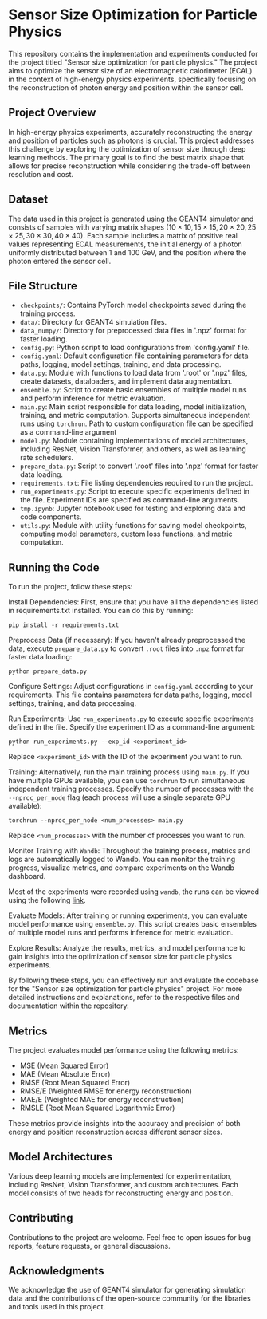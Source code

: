 # Sensor Size Optimization for Particle Physics

This repository contains the implementation and experiments conducted for the project titled "Sensor size optimization for particle physics." The project aims to optimize the sensor size of an electromagnetic calorimeter (ECAL) in the context of high-energy physics experiments, specifically focusing on the reconstruction of photon energy and position within the sensor cell.

## Project Overview

In high-energy physics experiments, accurately reconstructing the energy and position of particles such as photons is crucial. This project addresses this challenge by exploring the optimization of sensor size through deep learning methods. The primary goal is to find the best matrix shape that allows for precise reconstruction while considering the trade-off between resolution and cost.

## Dataset

The data used in this project is generated using the GEANT4 simulator and consists of samples with varying matrix shapes ($10 \times 10, 15 \times 15, 20 \times 20, 25 \times 25, 30 \times 30, 40 \times 40$). Each sample includes a matrix of positive real values representing ECAL measurements, the initial energy of a photon uniformly distributed between $1$ and $100$ GeV, and the position where the photon entered the sensor cell.

## File Structure

- `checkpoints/`: Contains PyTorch model checkpoints saved during the training process.
- `data/`: Directory for GEANT4 simulation files.
- `data_numpy/`: Directory for preprocessed data files in '.npz' format for faster loading.
- `config.py`: Python script to load configurations from 'config.yaml' file.
- `config.yaml`: Default configuration file containing parameters for data paths, logging, model settings, training, and data processing.
- `data.py`: Module with functions to load data from '.root' or '.npz' files, create datasets, dataloaders, and implement data augmentation.
- `ensemble.py`: Script to create basic ensembles of multiple model runs and perform inference for metric evaluation.
- `main.py`: Main script responsible for data loading, model initialization, training, and metric computation. Supports simultaneous independent runs using `torchrun`. Path to custom configuration file can be specified as a command-line argument
- `model.py`: Module containing implementations of model architectures, including ResNet, Vision Transformer, and others, as well as learning rate schedulers.
- `prepare_data.py`: Script to convert '.root' files into '.npz' format for faster data loading.
- `requirements.txt`: File listing dependencies required to run the project.
- `run_experiments.py`: Script to execute specific experiments defined in the file. Experiment IDs are specified as command-line arguments.
- `tmp.ipynb`: Jupyter notebook used for testing and exploring data and code components.
- `utils.py`: Module with utility functions for saving model checkpoints, computing model parameters, custom loss functions, and metric computation.

## Running the Code

To run the project, follow these steps:

Install Dependencies: First, ensure that you have all the dependencies listed in requirements.txt installed. You can do this by running:

```shell
pip install -r requirements.txt
```

Preprocess Data (if necessary): If you haven't already preprocessed the data, execute `prepare_data.py` to convert `.root` files into `.npz` format for faster data loading:

```shell
python prepare_data.py
```

Configure Settings: Adjust configurations in `config.yaml` according to your requirements. This file contains parameters for data paths, logging, model settings, training, and data processing.

Run Experiments: Use `run_experiments.py` to execute specific experiments defined in the file. Specify the experiment ID as a command-line argument:

```shell
python run_experiments.py --exp_id <experiment_id>
```

Replace `<experiment_id>` with the ID of the experiment you want to run.

Training: Alternatively, run the main training process using `main.py`. If you have multiple GPUs available, you can use `torchrun` to run simultaneous independent training processes. Specify the number of processes with the `--nproc_per_node` flag (each process will use a single separate GPU available):

```shell
torchrun --nproc_per_node <num_processes> main.py
```

Replace `<num_processes>` with the number of processes you want to run.

Monitor Training with `Wandb`: Throughout the training process, metrics and logs are automatically logged to Wandb. You can monitor the training progress, visualize metrics, and compare experiments on the Wandb dashboard.

Most of the experiments were recorded using `wandb`, the runs can be viewed using the following [link](https://wandb.ai/dxtvzw/ECAL%20optimization).

Evaluate Models: After training or running experiments, you can evaluate model performance using `ensemble.py`. This script creates basic ensembles of multiple model runs and performs inference for metric evaluation.

Explore Results: Analyze the results, metrics, and model performance to gain insights into the optimization of sensor size for particle physics experiments.

By following these steps, you can effectively run and evaluate the codebase for the "Sensor size optimization for particle physics" project. For more detailed instructions and explanations, refer to the respective files and documentation within the repository.

## Metrics

The project evaluates model performance using the following metrics:

- MSE (Mean Squared Error)
- MAE (Mean Absolute Error)
- RMSE (Root Mean Squared Error)
- RMSE/E (Weighted RMSE for energy reconstruction)
- MAE/E (Weighted MAE for energy reconstruction)
- RMSLE (Root Mean Squared Logarithmic Error)

These metrics provide insights into the accuracy and precision of both energy and position reconstruction across different sensor sizes.

## Model Architectures

Various deep learning models are implemented for experimentation, including ResNet, Vision Transformer, and custom architectures. Each model consists of two heads for reconstructing energy and position.

## Contributing

Contributions to the project are welcome. Feel free to open issues for bug reports, feature requests, or general discussions.

## Acknowledgments

We acknowledge the use of GEANT4 simulator for generating simulation data and the contributions of the open-source community for the libraries and tools used in this project.
